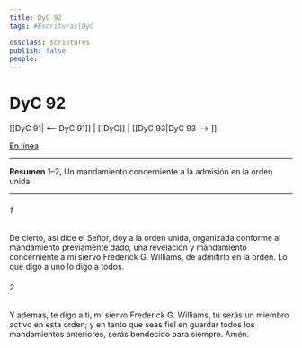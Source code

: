```yaml
---
title: DyC 92
tags: #Escrituras\DyC

cssclass: scriptures
publish: false
people:
---
```


# DyC 92
[[DyC 91| <-- DyC 91]] | [[DyC]] | [[DyC 93|DyC 93 --> ]]

[En línea](https://churchofjesuschrist.org/study/scriptures/dc-testament/dc/92?lang=spa)

---
__Resumen__
1–2, Un mandamiento concerniente a la admisión en la orden unida.

---
###### 1 
De cierto, así dice el Señor, doy a la orden unida, organizada conforme al mandamiento previamente dado, una revelación y mandamiento concerniente a mi siervo Frederick G. Williams, de admitirlo en la orden. Lo que digo a uno lo digo a todos.

###### 2 
Y además, te digo a ti, mi siervo Frederick G. Williams, tú serás un miembro activo en esta orden; y en tanto que seas fiel en guardar todos los mandamientos anteriores, serás bendecido para siempre. Amén.

